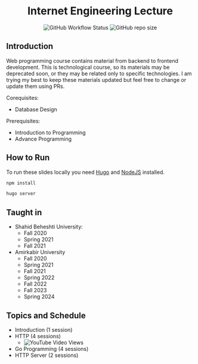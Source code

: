 <h1 align="center"> Internet Engineering Lecture </h1>

<p align="center">
  <img alt="GitHub Workflow Status" src="https://img.shields.io/github/actions/workflow/status/1995parham-teaching/ie-lecture/github-pages.yml?logo=github&style=for-the-badge">
  <img alt="GitHub repo size" src="https://img.shields.io/github/repo-size/1995parham-teaching/ie-lecture?logo=github&style=for-the-badge">
</p>

## Introduction

Web programming course contains material from backend to frontend development.
This is technological course, so its materials may be deprecated soon, or they may be related only to specific technologies.
I am trying my best to keep these materials updated but feel free to change or update them using PRs.

Corequisites:

- Database Design

Prerequisites:

- Introduction to Programming
- Advance Programming

## How to Run

To run these slides locally you need [Hugo](https://gohugo.io) and [NodeJS](https://nodejs.dev/en/) installed.

```bash
npm install

hugo server
```

## Taught in

- Shahid Beheshti University:
  - Fall 2020
  - Spring 2021
  - Fall 2021
- Amirkabir University
  - Fall 2020
  - Spring 2021
  - Fall 2021
  - Spring 2022
  - Fall 2022
  - Fall 2023
  - Spring 2024

## Topics and Schedule

- Introduction (1 session)
- HTTP (4 sessions)
  - ![YouTube Video Views](https://img.shields.io/youtube/views/Lo9bkJir4q8?style=for-the-badge&logo=youtube&link=https%3A%2F%2Fyoutu.be%2FLo9bkJir4q8%3Fsi%3DTu6kxxKtWzwAi4ks)
- Go Programming (4 sessions)
- HTTP Server (2 sessions)
